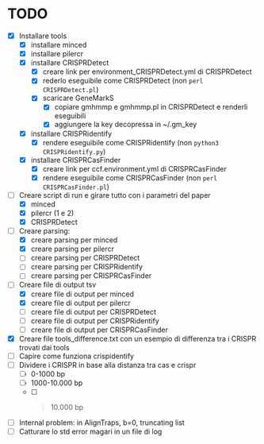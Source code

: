 # TODO
- [x] Installare tools
    - [x] installare minced
    - [x] installare pilercr
    - [x] installare CRISPRDetect
        - [x] creare link per environment_CRISPRDetect.yml di CRISPRDetect
        - [x] rederlo eseguibile come CRISPRDetect (non `perl CRISPRDetect.pl`)
        - [x] scaricare GeneMarkS
            - [x] copiare gmhmmp e gmhmmp.pl in CRISPRDetect e renderli eseguibili
            - [x] aggiungere la key decopressa in ~/.gm_key
    - [x] installare CRISPRidentify
        - [x] rendere eseguibile come CRISPRidentify (non `python3 CRISPRidentify.py`)
    - [x] installare CRISPRCasFinder
        - [x] creare link per ccf.environment.yml di CRISPRCasFinder
        - [x] rendere eseguibile come CRISPRCasFinder (non `perl CRISPRCasFinder.pl`)
- [ ] Creare script di run e girare tutto con i parametri del paper
    - [x] minced
    - [x] pilercr (1 e 2)
    - [x] CRISPRDetect
- [ ] Creare parsing:
    - [x] creare parsing per minced
    - [x] creare parsing per pilercr
    - [ ] creare parsing per CRISPRDetect
    - [ ] creare parsing per CRISPRidentify
    - [ ] creare parsing per CRISPRCasFinder
- [ ] Creare file di output tsv
    - [x] creare file di output per minced
    - [x] creare file di output per pilercr
    - [ ] creare file di output per CRISPRDetect
    - [ ] creare file di output per CRISPRidentify
    - [ ] creare file di output per CRISPRCasFinder
- [x] Creare file tools_difference.txt con un esempio di differenza tra i CRISPR trovati dai tools
- [ ] Capire come funziona crispidentify 
- [ ] Dividere i CRISPR in base alla distanza tra cas e crispr
    - [ ] 0-1000 bp
    - [ ] 1000-10.000 bp
    - [ ] >10.000 bp
- [ ] Internal problem: in AlignTraps, b=0, truncating list
- [ ] Catturare lo std error magari in un file di log 